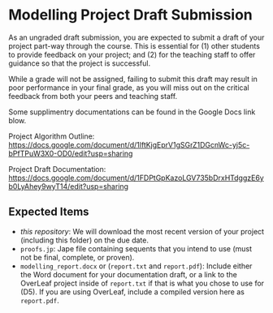 # Modelling Project Draft Submission

As an ungraded draft submission, you are expected to submit a draft of your project part-way through the course. This is essential for (1) other students to provide feedback on your project; and (2) for the teaching staff to offer guidance so that the project is successful.

While a grade will not be assigned, failing to submit this draft may result in poor performance in your final grade, as you will miss out on the critical feedback from both your peers and teaching staff.

Some supplimentry documentations can be found in the Google Docs link blow.

Project Algorithm Outline:
https://docs.google.com/document/d/1lftKjgEprV1gSGrZ1DGcnWc-yj5c-bPfTPuW3X0-OD0/edit?usp=sharing

Project Draft Documentation:
https://docs.google.com/document/d/1FDPtGpKazoLGV735bDrxHTdggzE6yb0LyAhey9wyT14/edit?usp=sharing

## Expected Items

* *this repository*: We will download the most recent version of your project (including this folder) on the due date.
* `proofs.jp`: Jape file containing sequents that you intend to use (must not be final, complete, or proven).
* `modelling_report.docx` or (`report.txt` and `report.pdf`): Include either the Word document for your documentation draft, or a link to the OverLeaf project inside of `report.txt` if that is what you chose to use for (D5). If you are using OverLeaf, include a compiled version here as `report.pdf`.
